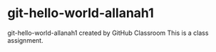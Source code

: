 # git-hello-world-allanah1
git-hello-world-allanah1 created by GitHub Classroom
This is a class assignment.
